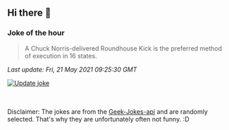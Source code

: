 ## Hi there 👋

### Joke of the hour
<!-- joke -->
>A Chuck Norris-delivered Roundhouse Kick is the preferred method of execution in 16 states.
<!-- /joke -->

*Last update: Fri, 21 May 2021 09:25:30 GMT*

[![Update joke](https://github.com/nclskfm/nclskfm/actions/workflows/joke.yml/badge.svg)](https://github.com/nclskfm/nclskfm/actions/workflows/joke.yml)

<br><br>
Disclaimer: The jokes are from the [Geek-Jokes-api](https://github.com/sameerkumar18/geek-joke-api) and are randomly selected. That's why they are unfortunately often not funny. :D

